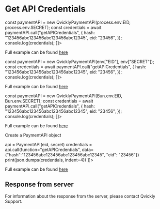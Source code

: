 # Get API Credentials

<include from="Snippets-PaymentAPI.md" element-id="snippet-header"></include>

<tabs>
    <tab title="%code-json%">
<code-block lang="json">
<![CDATA[
{
    "credentials": {
        "id": "%MERCHANT_ID%",
        "hash": "57d2dfa80914e9668d91862836e893249fba62bfaa4ca603c84ffdc903a0e66c8b1aa44060fd586a47b98b1877a071e00fb817d872508c5b5a2ac8e5bbad50fa",
        "version": "%API_VERSION%",
        "client": "%CLIENT_NAME%",
        "language": "sv",
        "time": 1714944786.554058
    },
    "data": {
        "hash": "123456abc123456abc123456abc12345",
        "eid": "23456"
    },
    "function": "getAPICredentials"
}
]]>
</code-block>
    </tab>

<tab title="%code-node%">
<code-block lang="javascript">
<![CDATA[
import { QvicklyPaymentAPI } from "../../PaymentAPI.js";

const paymentAPI = new QvicklyPaymentAPI(process.env.EID, process.env.SECRET);
const credentials = await paymentAPI.call("getAPICredentials", {
    hash: "123456abc123456abc123456abc12345",
    eid: "23456",
});
console.log(credentials);
]]>
</code-block>

Full example can be found [here](https://github.com/Billmate/QvicklyAPISamples/blob/main/Node.JS/examples/PaymentAPI/getAPICredentials.js)

</tab>

<tab title="%code-deno%">
<code-block lang="javascript">
<![CDATA[
import {QvicklyPaymentAPI, env} from "../../PaymentAPI.ts";

const paymentAPI = new QvicklyPaymentAPI(env["EID"], env["SECRET"]);
const credentials = await paymentAPI.call("getAPICredentials", {
    hash: "123456abc123456abc123456abc12345",
    eid: "23456",
});
console.log(credentials);
]]>
</code-block>

Full example can be found [here](https://github.com/Billmate/QvicklyAPISamples/blob/main/Deno/examples/PaymentAPI/getAPICredentials.ts)

</tab>

<tab title="%code-bun%">
<code-block lang="javascript">
<![CDATA[
import QvicklyPaymentAPI from "../../PaymentAPI";

const paymentAPI = new QvicklyPaymentAPI(Bun.env.EID, Bun.env.SECRET);
const credentials = await paymentAPI.call("getAPICredentials", {
    hash: "123456abc123456abc123456abc12345",
    eid: "23456",
});
console.log(credentials);
]]>
</code-block>

Full example can be found [here](https://github.com/Billmate/QvicklyAPISamples/blob/main/Bun/examples/PaymentAPI/getAPICredentials.ts)

</tab>

  <tab title="%code-python%">
<code-block lang="Python">
<![CDATA[
from PaymentAPI import PaymentAPI

# Create a PaymentAPI object
api = PaymentAPI(eid, secret)
credentials = api.call(function="getAPICredentials", data={"hash":"123456abc123456abc123456abc12345", "eid": "23456"})
print(json.dumps(credentials, indent=4))
]]>
</code-block>

Full example can be found [here](https://github.com/Billmate/QvicklyAPISamples/blob/main/Python/examples/PaymentAPI/getAPICredentials.py)

  </tab>
</tabs>

## Response from server
For information about the response from the server, please contact Qvickly Support.

<include from="Snippets-Examples.md" element-id="snippet-footer"></include>